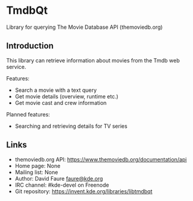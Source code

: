 # TmdbQt

Library for querying The Movie Database API (themoviedb.org)

## Introduction

This library can retrieve information about movies from the Tmdb web service.

Features:
- Search a movie with a text query
- Get movie details (overview, runtime etc.)
- Get movie cast and crew information

Planned features:
- Searching and retrieving details for TV series

## Links

- themoviedb.org API: <https://www.themoviedb.org/documentation/api>
- Home page: None
- Mailing list: None
- Author: David Faure <faure@kde.org>
- IRC channel: #kde-devel on Freenode
- Git repository: https://invent.kde.org/libraries/libtmdbqt

